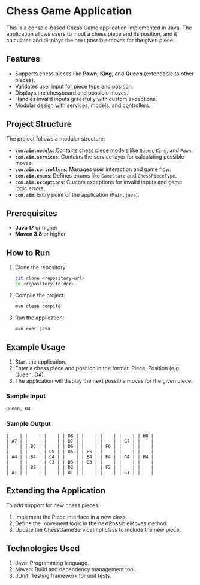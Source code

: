 # Chess Game Application

This is a console-based Chess Game application implemented in Java. The application allows users to input a chess piece and its position, and it calculates and displays the next possible moves for the given piece.

## Features

- Supports chess pieces like **Pawn**, **King**, and **Queen** (extendable to other pieces).
- Validates user input for piece type and position.
- Displays the chessboard and possible moves.
- Handles invalid inputs gracefully with custom exceptions.
- Modular design with services, models, and controllers.

## Project Structure

The project follows a modular structure:

- **`com.aim.models`**: Contains chess piece models like `Queen`, `King`, and `Pawn`.
- **`com.aim.services`**: Contains the service layer for calculating possible moves.
- **`com.aim.controllers`**: Manages user interaction and game flow.
- **`com.aim.enums`**: Defines enums like `GameState` and `ChessPieceType`.
- **`com.aim.exceptions`**: Custom exceptions for invalid inputs and game logic errors.
- **`com.aim`**: Entry point of the application (`Main.java`).

## Prerequisites

- **Java 17** or higher
- **Maven 3.8** or higher

## How to Run

1. Clone the repository:
   ```bash
   git clone <repository-url>
   cd <repository-folder>

2. Compile the project:
    ```bash
    mvn clean compile
    ```
3. Run the application:
    ```bash
    mvn exec:java
    ```

## Example Usage
1. Start the application.
2. Enter a chess piece and position in the format: Piece, Position (e.g., Queen, D4).
3. The application will display the next possible moves for the given piece.

### Sample Input
```Queen, D4```
### Sample Output
```Next possible moves for Queen at D4 is/are as below:
|    | |    | |    | | D8 | |    | |    | |    | | H8 | 
| A7 | |    | |    | | D7 | |    | |    | | G7 | |    | 
|    | | B6 | |    | | D6 | |    | | F6 | |    | |    | 
|    | |    | | C5 | | D5 | | E5 | |    | |    | |    | 
| A4 | | B4 | | C4 | |    | | E4 | | F4 | | G4 | | H4 | 
|    | |    | | C3 | | D3 | | E3 | |    | |    | |    | 
|    | | B2 | |    | | D2 | |    | | F2 | |    | |    | 
| A1 | |    | |    | | D1 | |    | |    | | G1 | |    | 
```
## Extending the Application
To add support for new chess pieces:
1. Implement the Piece interface in a new class.
2. Define the movement logic in the nextPossibleMoves method.
3. Update the ChessGameServiceImpl class to include the new piece.

## Technologies Used
1. Java: Programming language.
2. Maven: Build and dependency management tool.
3. JUnit: Testing framework for unit tests.